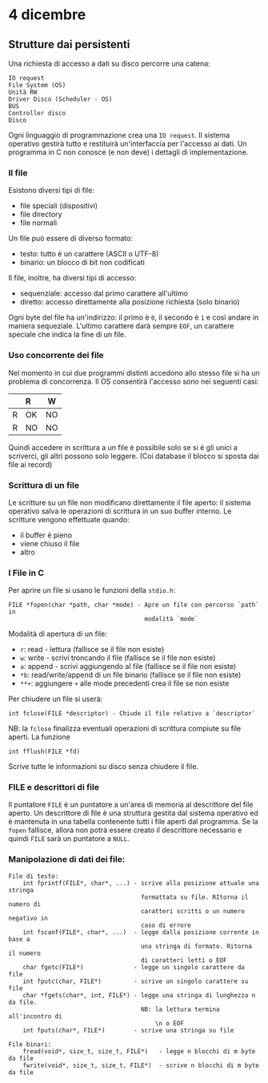 # 4 dicembre

## Strutture dai persistenti
Una richiesta di accesso a dati su disco percorre una catena:

    IO request
    File System (OS)
    Unità RW
    Driver Disco (Scheduler - OS)
    BUS
    Controller disco
    Disco

Ogni linguaggio di programmazione crea una `IO request`. Il sistema operativo
gestirà tutto e restituirà un'interfaccia per l'accesso ai dati. Un programma
in C non conosce (e non deve) i dettagli di implementazione. 

### Il file
Esistono diversi tipi di file:

- file speciali (dispositivi)
- file directory
- file normali

Un file può essere di diverso formato:

- testo: tutto è un carattere (ASCII o UTF-8)
- binario: un blocco di bit non codificati

Il file, inoltre, ha diversi tipi di accesso:

- sequenziale: accesso dal primo carattere all'ultimo
- diretto: accesso direttamente alla posizione richiesta (solo binario)

Ogni byte del file ha un'indirizzo: il primo è `0`, il secondo è `1` e così
andare in maniera sequeziale. L'ultimo carattere darà sempre `EOF`, un carattere
speciale che indica la fine di un file.

### Uso concorrente dei file
Nel momento in cui due programmi distinti accedono allo stesso file si ha un 
problema di concorrenza. Il OS consentirà l'accesso sono nei seguenti casi:

|     | R  | W   |
|:---:|:---|:---:|
| R   | OK | NO  |
| R   | NO | NO  |

Quindi accedere in scrittura a un file è possibile solo se si è gli unici a 
scriverci, gli altri possono solo leggere. (Coi database il blocco si sposta
dai file ai record)

### Scrittura di un file
Le scritture su un file non modificano direttamente il file aperto: il sistema
operativo salva le operazioni di scrittura in un suo buffer interno. Le 
scritture vengono effettuate quando:

- il buffer è pieno
- viene chiuso il file
- altro

### I File in C
Per aprire un file si usano le funzioni della `stdio.h`:

    FILE *fopen(char *path, char *mode) - Apre un file con percorso `path` in
                                          modalità `mode`

Modalità di apertura di un file:

- `r`: read - lettura (fallisce se il file non esiste)
- `w`: write - scrivi troncando il file (fallisce se il file non esiste)
- `a`: append - scrivi aggiungendo al file (fallisce se il file non esiste)
- `*b`: read/write/append di un file binario (fallisce se il file non esiste)
- `**+`: aggiungere `+` alle mode precedenti crea il file se non esiste

Per chiudere un file si userà:

    int fclose(FILE *descriptor) - Chiude il file relativo a `descriptor`

NB: la `fclose` finalizza eventuali operazioni di scrittura compiute su file
aperti. La funzione 

    int fflush(FILE *fd)

Scrive tutte le informazioni su disco senza chiudere il file.

### FILE e descrittori di file
Il puntatore `FILE` è un puntatore a un'area di memoria al descrittore del 
file aperto. Un descrittore di file è una struttura gestita dal sistema 
operativo ed è mantenuta in una tabella contenente tutti i file aperti dal 
programma. Se la `fopen` fallisce, allora non potrà essere creato il descrittore
necessario e quindi `FILE` sarà un puntatore a `NULL`.

### Manipolazione di dati dei file:

    File di testo: 
        int fprintf(FILE*, char*, ...) - scrive alla posizione attuale una stringa 
                                         formattata su file. RItorna il numero di
                                         caratteri scritti o un numero negativo in
                                         caso di errore
        int fscanf(FILE*, char*, ...)  - legge dalla posizione corrente in base a 
                                         una stringa di formato. Ritorna il numero 
                                         di caratteri letti o EOF
        char fgetc(FILE*)              - legge un singolo carattere da file
        int fputc(char, FILE*)         - scrive un singolo carattere su file
        char *fgets(char*, int, FILE*) - legge una stringa di lunghezza n da file.
                                         NB: la lettura termina all'incontro di 
                                             \n o EOF
        int fputs(char*, FILE*)        - scrive una stringa su file

    File binari:
        fread(void*, size_t, size_t, FILE*)   - legge n blocchi di m byte da file
        fwrite(void*, size_t, size_t, FILE*)  - scrive n blocchi di m byte da file

